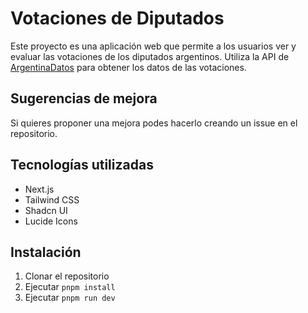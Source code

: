 # Votaciones de Diputados

Este proyecto es una aplicación web que permite a los usuarios ver y evaluar las votaciones de los diputados argentinos. Utiliza la API de [ArgentinaDatos](https://argentinadatos.com) para obtener los datos de las votaciones.

## Sugerencias de mejora

Si quieres proponer una mejora podes hacerlo creando un issue en el repositorio.

## Tecnologías utilizadas

- Next.js
- Tailwind CSS
- Shadcn UI
- Lucide Icons

## Instalación

1. Clonar el repositorio
2. Ejecutar `pnpm install`
3. Ejecutar `pnpm run dev`
